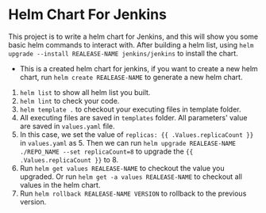 # Helm Chart For Jenkins
This project is to write a helm chart for Jenkins, and this will show you some basic helm commands to interact with. 
After building a helm list, using ```helm upgrade --install REALEASE-NAME jenkins/jenkins``` to install the chart. 
- This is a created helm chart for jenkins, if you want to create a new helm chart, run ```helm create REALEASE-NAME``` to generate a new helm chart.

1. ```helm list``` to show all helm list you built.
2. ```helm lint``` to check your code.
3. ```helm template .``` to checkout your executing files in template folder.
4. All executing files are saved in `templates` folder. All parameters' value are saved in `values.yaml` file.
5. In this case, we set the value of ```replicas: {{ .Values.replicaCount }}``` in `values.yaml` as 5. Then we can run
```helm upgrade REALEASE-NAME ./REPO_NAME --set replicaCount=8``` to upgrade the ```{{ .Values.replicaCount }}``` to 8.
6. Run ```helm get values REALEASE-NAME``` to checkout the value you upgraded. Or run ```helm get -a values REALEASE-NAME``` to checkout all values in the helm chart. 
7. Run ```helm rollback REALEASE-NAME VERSION``` to rollback to the previous version. 


